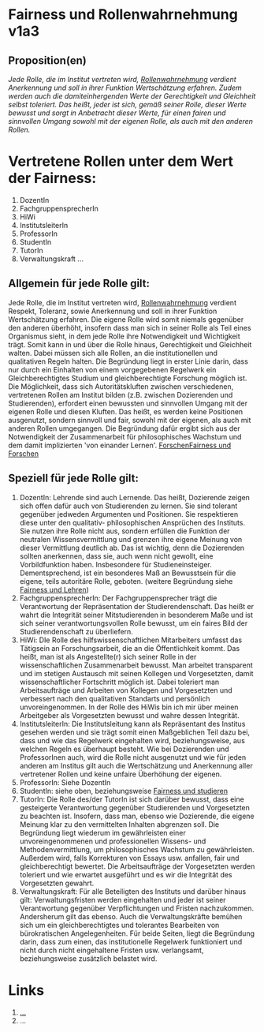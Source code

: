 <!---
   NAME - The NAME of this project is:
ethos

  FILE - The FILENAME of the current file is:
/v1a3.md

  CREATION - This project was CREATED on:
2017-01-28-16:15:00 UTC

  MODIFICATION - This project was last MODIFIED on:
2017-01-28-16:15:00 UTC

  VERSION - The current VERSION of this project is:
<git-commit-hash>-2017-01-28-16:15:00 UTC

  CREATOR(S) - This project was CREATED by:
Michael Czechowski, Martin Maga

  CONTACT - You can CONTACT the creator(s) or developer(s) of this project at:
E-Mail: mail@martinmaga.de

  COPYRIGHT - The COPYRIGHT holder of this project is:
COPYRIGHT (c) 2016 Martin Maga

  LICENSE - This project is LICENSED under the following license:
Martin Maga 2016 CC BY-SA 4.0 https://creativecommons.org

  SUBFILE – This is a SUBFILE! For more INFORMATION on this project go to:
/README.md
--->

# Fairness und Rollenwahrnehmung v1a3
## Proposition(en)

*Jede Rolle, die im Institut vertreten wird, [Rollenwahrnehmung](../contents/actions/a3_roles) verdient Anerkennung und soll in ihrer Funktion Wertschätzung erfahren. Zudem werden auch die damiteinhergenden Werte der Gerechtigkeit und Gleichheit selbst toleriert. Das heißt, jeder ist sich, gemäß seiner Rolle, dieser Werte bewusst und sorgt in Anbetracht dieser Werte, für einen fairen und sinnvollen Umgang sowohl mit der eigenen Rolle, als auch mit den anderen Rollen.*

# Vertretene Rollen unter dem Wert der Fairness:

1. DozentIn
2. FachgruppensprecherIn
3. HiWi
4. InstitutsleiterIn
5. ProfessorIn
6. StudentIn
7. TutorIn
8. Verwaltungskraft
...

## Allgemein für jede Rolle gilt:

Jede Rolle, die im Institut vertreten wird, [Rollenwahrnehmung](../contents/actions/a3_roles) verdient Respekt, Toleranz, sowie Anerkennung und soll in ihrer Funktion Wertschätzung erfahren. Die eigene Rolle wird somit niemals gegenüber den anderen überhöht, insofern dass man sich in seiner Rolle als Teil eines Organismus sieht, in dem jede Rolle ihre Notwendigkeit und Wichtigkeit trägt. Somit kann in und über die Rolle hinaus, Gerechtigkeit und Gleichheit walten. Dabei müssen sich alle Rollen, an die institutionellen und qualitativen Regeln halten. Die Begründung liegt in erster Linie darin, dass nur durch ein Einhalten von einem vorgegebenen Regelwerk ein Gleichberechtigtes Studium und gleichberechtigte Forschung möglich ist.
Die Möglichkeit, dass sich Autoritätskluften zwischen verschiedenen, vertretenen Rollen am Institut bilden (z.B. zwischen Dozierenden und Studierenden), erfordert einen bewussten und sinnvollen Umgang mit der eigenen Rolle und diesen Kluften. Das heißt, es werden keine Positionen ausgenutzt, sondern sinnvoll und fair, sowohl mit der eigenen, als auch mit anderen Rollen umgegangen. Die Begründung dafür ergibt sich aus der Notwendigkeit der Zusammenarbeit für philosophisches Wachstum und dem damit implizierten 'von einander Lernen'. [Forschen](../contents/actions/a1_research.md)[Fairness und Forschen](../contents/fields/v1a1.md)

## Speziell für jede Rolle gilt:

1. DozentIn: Lehrende sind auch Lernende. Das heißt, Dozierende zeigen sich offen dafür auch von Studierenden zu lernen. Sie sind tolerant gegenüber jedweden Argumenten und Positionen. Sie respektieren diese unter den qualitativ- philosophischen Ansprüchen des Instituts. Sie nutzen ihre Rolle nicht aus, sondern erfüllen die Funktion der neutralen Wissensvermittlung und grenzen ihre eigene Meinung von dieser Vermittlung deutlich ab. Das ist wichtig, denn die Dozierenden sollten anerkennen, dass sie, auch wenn nicht gewollt, eine Vorbildfunktion haben. Insbesondere für Studieneinsteiger. Dementsprechend, ist ein besonderes Maß an Bewusstsein für die eigene, teils autoritäre Rolle, geboten. (weitere Begründung siehe [Fairness und Lehren](../contents/fields/v1a2.md))
2. FachgruppensprecherIn: Der Fachgruppensprecher trägt die Verantwortung der Repräsentation der Studierendenschaft. Das heißt er wahrt die Integrität seiner Mitstudierenden in besonderem Maße und ist sich seiner verantwortungsvollen Rolle bewusst, um ein faires Bild der Studierendenschaft zu überliefern.
3. HiWi: DIe Rolle des hilfswissenschaftlichen Mitarbeiters umfasst das Tätigsein an Forschungsarbeit, die an die Öffentlichkeit kommt. Das heißt, man ist als Angestellte(r) sich seiner Rolle in der wissenschaftlichen Zusammenarbeit bewusst. Man arbeitet transparent und im stetigen Austausch mit seinen Kollegen und Vorgesetzten, damit wissenschaftlicher Fortschritt möglich ist. Dabei toleriert man Arbeitsaufträge und Arbeiten von Kollegen und Vorgesetzten und verbessert nach den qualitativen Standarts und persönlich unvoreingenommen. In der Rolle des HiWis bin ich mir über meinen Arbeitgeber als Vorgesetzten bewusst und wahre dessen Integrität.
4. InstitutsleiterIn: Die Institutsleitung kann als Repräsentant des Institus gesehen werden und sie trägt somit einen Maßgeblichen Teil dazu bei, dass und wie das Regelwerk eingehalten wird, beziehungsweise, aus welchen Regeln es überhaupt besteht. Wie bei Dozierenden und ProfessorInen auch, wird die Rolle nicht ausgenutzt und wie für jeden anderen am Institus gilt auch die Wertschätzung und Anerkennung aller vertretener Rollen und keine unfaire Überhöhung der eigenen.
5. ProfessorIn: Siehe DozentIn
6. StudentIn: siehe oben, beziehungsweise [Fairness und studieren](../contents/fields/v1a4.md)
7. TutorIn: Die Rolle des/der TutorIn ist sich darüber bewusst, dass eine gesteigerte Verantwortung gegenüber Studierenden und Vorgesetzten zu beachten ist. Insofern, dass man, ebenso wie Dozierende, die eigene Meinung klar zu den vermittelten Inhalten abgrenzen soll. Die Begründung liegt wiederum im gewährleisten einer unvoreingenommenen und professionellen Wissens- und Methodenvermittlung, um philosophisches Wachstum zu gewährleisten. Außerdem wird, falls Korrekturen von Essays usw. anfallen, fair und gleichberechtigt bewertet. Die Arbeitsaufträge der Vorgesetzten werden toleriert und wie erwartet ausgeführt und es wir die Integrität des Vorgesetzten gewahrt.
8. Verwaltungskraft: Für alle Beteiligten des Instituts und darüber hinaus gilt: Verwaltungsfristen werden eingehalten und jeder ist seiner Verantwortung gegenüber Verpflichtungen und Fristen nachzukommen. Andersherum gilt das ebenso. Auch die Verwaltungskräfte bemühen sich um ein gleichberechtigtes und tolerantes Bearbeiten von bürokratischen Angelegenheiten. Für beide Seiten, liegt die Begründung darin, dass zum einen, das institutionelle Regelwerk funktioniert und nicht durch nicht eingehaltene Fristen usw. verlangsamt, beziehungsweise zusätzlich belastet wird.



# Links
  1. […](…)
  2. …
